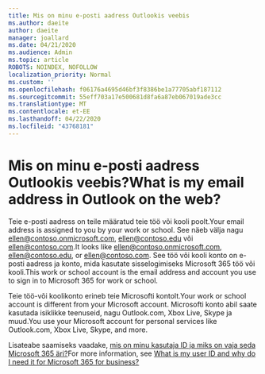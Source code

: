 ```yaml
---
title: Mis on minu e-posti aadress Outlookis veebis
ms.author: daeite
author: daeite
manager: joallard
ms.date: 04/21/2020
ms.audience: Admin
ms.topic: article
ROBOTS: NOINDEX, NOFOLLOW
localization_priority: Normal
ms.custom: ''
ms.openlocfilehash: f06176a4695d46bf3f8386be1a77705abf187112
ms.sourcegitcommit: 55eff703a17e500681d8fa6a87eb067019ade3cc
ms.translationtype: MT
ms.contentlocale: et-EE
ms.lasthandoff: 04/22/2020
ms.locfileid: "43768181"
---
```

# <a name="what-is-my-email-address-in-outlook-on-the-web"></a><span data-ttu-id="c2b47-102">Mis on minu e-posti aadress Outlookis veebis?</span><span class="sxs-lookup"><span data-stu-id="c2b47-102">What is my email address in Outlook on the web?</span></span>

<span data-ttu-id="c2b47-103">Teie e-posti aadress on teile määratud teie töö või kooli poolt.</span><span class="sxs-lookup"><span data-stu-id="c2b47-103">Your email address is assigned to you by your work or school.</span></span> <span data-ttu-id="c2b47-104">See näeb välja nagu ellen@contoso.onmicrosoft.com, ellen@contoso.edu või ellen@contoso.com.</span><span class="sxs-lookup"><span data-stu-id="c2b47-104">It looks like ellen@contoso.onmicrosoft.com, ellen@contoso.edu, or ellen@contoso.com.</span></span> <span data-ttu-id="c2b47-105">See töö või kooli konto on e-posti aadress ja konto, mida kasutate sisselogimiseks Microsoft 365 töö või kooli.</span><span class="sxs-lookup"><span data-stu-id="c2b47-105">This work or school account is the email address and account you use to sign in to Microsoft 365 for work or school.</span></span>

<span data-ttu-id="c2b47-106">Teie töö-või koolikonto erineb teie Microsofti kontolt.</span><span class="sxs-lookup"><span data-stu-id="c2b47-106">Your work or school account is different from your Microsoft account.</span></span> <span data-ttu-id="c2b47-107">Microsofti konto abil saate kasutada isiklikke teenuseid, nagu Outlook.com, Xbox Live, Skype ja muud.</span><span class="sxs-lookup"><span data-stu-id="c2b47-107">You use your Microsoft account for personal services like Outlook.com, Xbox Live, Skype, and more.</span></span>

<span data-ttu-id="c2b47-108">Lisateabe saamiseks vaadake, [mis on minu kasutaja ID ja miks on vaja seda Microsoft 365 äri?](https://support.office.com/article/37da662b-5da6-4b56-a091-2731b2ecc8b4)</span><span class="sxs-lookup"><span data-stu-id="c2b47-108">For more information, see [What is my user ID and why do I need it for Microsoft 365 for business?](https://support.office.com/article/37da662b-5da6-4b56-a091-2731b2ecc8b4)</span></span>